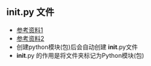 ## __init__.py 文件
- [参考资料1](https://www.cnblogs.com/Lands-ljk/p/5880483.html)
- [参考资料2](https://www.jianshu.com/p/73f7fbf75183)
- 创建python模块(包)后会自动创建 __init__.py文件
- __init__.py 的作用是将文件夹标记为Python模块(包)